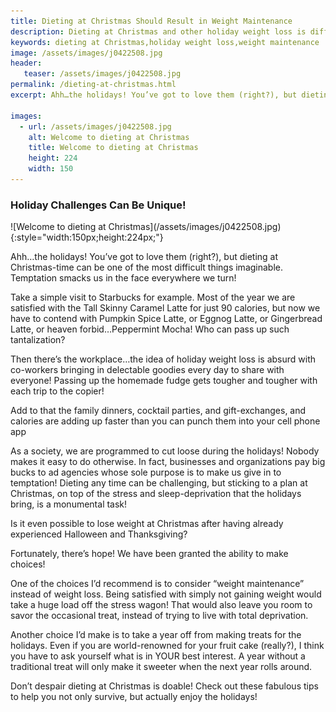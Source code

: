 ```yaml
---
title: Dieting at Christmas Should Result in Weight Maintenance
description: Dieting at Christmas and other holiday weight loss is difficult at best.  Make weight maintenance your primary goal when you are surrounded by food.
keywords: dieting at Christmas,holiday weight loss,weight maintenance
image: /assets/images/j0422508.jpg
header:
   teaser: /assets/images/j0422508.jpg
permalink: /dieting-at-christmas.html
excerpt: Ahh…the holidays! You’ve got to love them (right?), but dieting at Christmas-time can be one of the most difficult things imaginable. Temptation smacks us in the face everywhere we turn!

images:
  - url: /assets/images/j0422508.jpg
    alt: Welcome to dieting at Christmas
    title: Welcome to dieting at Christmas
    height: 224
    width: 150
---
```


### Holiday Challenges Can Be Unique!

<div class="ImageBlock ImageBlockRight" markdown="1">
![Welcome to dieting at Christmas](/assets/images/j0422508.jpg){:style="width:150px;height:224px;"}
</div>

Ahh…the holidays! You’ve got to love them (right?), but dieting at Christmas-time can be one of the most difficult things imaginable. Temptation smacks us in the face everywhere we turn!

Take a simple visit to Starbucks for example. Most of the year we are satisfied with the Tall Skinny Caramel Latte for just 90 calories, but now we have to contend with Pumpkin Spice Latte, or Eggnog Latte, or Gingerbread Latte, or heaven forbid…Peppermint Mocha! Who can pass up such tantalization?

Then there’s the workplace…the idea of holiday weight loss is absurd with co-workers bringing in delectable goodies every day to share with everyone! Passing up the homemade fudge gets tougher and tougher with each trip to the copier!

Add to that the family dinners, cocktail parties, and gift-exchanges, and calories are adding up faster than you can punch them into your cell phone app

As a society, we are programmed to cut loose during the holidays! Nobody makes it easy to do otherwise. In fact, businesses and organizations pay big bucks to ad agencies whose sole purpose is to make us give in to temptation! Dieting any time can be challenging, but sticking to a plan at Christmas, on top of the stress and sleep-deprivation that the holidays bring, is a monumental task!

Is it even possible to lose weight at Christmas after having already experienced Halloween and Thanksgiving?

Fortunately, there’s hope! We have been granted the ability to make choices! 

One of the choices I’d recommend is to consider “weight maintenance” instead of weight loss. Being satisfied with simply not gaining weight would take a huge load off the stress wagon! That would also leave you room to savor the occasional treat, instead of trying to live with total deprivation.

Another choice I’d make is to take a year off from making treats for the holidays. Even if you are world-renowned for your fruit cake (really?), I think you have to ask yourself what is in YOUR best interest. A year without a traditional treat will only make it sweeter when the next year rolls around.

Don’t despair dieting at Christmas is doable! Check out these fabulous tips to help you not only survive, but actually enjoy the holidays!